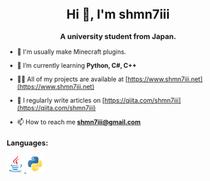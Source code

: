 <h1 align="center">
  Hi 👋, I'm shmn7iii
</h1>

<h3 align="center">
  A university student from Japan.
</h3>

- 🔧 I'm usually make Minecraft plugins.

- 🌱 I’m currently learning **Python, C#, C++**

- 👨‍💻 All of my projects are available at [https://www.shmn7iii.net](https://www.shmn7iii.net)

- 📝 I regularly write articles on [https://qiita.com/shmn7iii](https://qiita.com/shmn7iii)

- 📫 How to reach me **shmn7iii@gmail.com**


<h3 align="left">
  Languages:
</h3>

<p align="left"> 
  
  <a href="https://www.java.com" target="_blank"> 
    <img src="https://raw.githubusercontent.com/devicons/devicon/master/icons/java/java-original.svg" alt="java" width="40" height="40"/>
  </a> 
  
  <a href="https://www.python.org" target="_blank"> 
    <img src="https://raw.githubusercontent.com/devicons/devicon/master/icons/python/python-original.svg" alt="python" width="40" height="40"/> 
  </a> 
</p>
